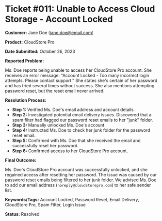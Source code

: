 # Ticket #011:  Unable to Access Cloud Storage - Account Locked

**Customer:**  Jane Doe (jane.doe@email.com)

**Product:**  CloudStore Pro

**Date Submitted:** October 26, 2023

**Reported Problem:**

Ms. Doe reports being unable to access her CloudStore Pro account.  She receives an error message: "Account Locked - Too many incorrect login attempts. Please contact support."  She states she's certain of her password and has tried several times without success. She also mentions attempting password reset, but the reset email never arrived.


**Resolution Process:**

* **Step 1:** Verified Ms. Doe's email address and account details.
* **Step 2:**  Investigated potential email delivery issues.  Discovered that a spam filter had flagged our password reset emails to her "junk" folder.
* **Step 3:**  Manually unlocked Ms. Doe's account.
* **Step 4:**  Instructed Ms. Doe to check her junk folder for the password reset email. 
* **Step 5:**  Confirmed with Ms. Doe that she received the email and successfully reset her password.
* **Step 6:**  Confirmed access to her CloudStore Pro account.


**Final Outcome:**

Ms. Doe's CloudStore Pro account was successfully unlocked, and she regained access after resetting her password.  The issue was caused by our password reset emails being filtered to her junk folder.  We advised Ms. Doe to add our email address (`noreply@cloudstorepro.com`) to her safe sender list.

**Keywords/Tags:** Account Locked, Password Reset, Email Delivery, CloudStore Pro, Spam Filter, Login Issue


**Status:** Resolved
